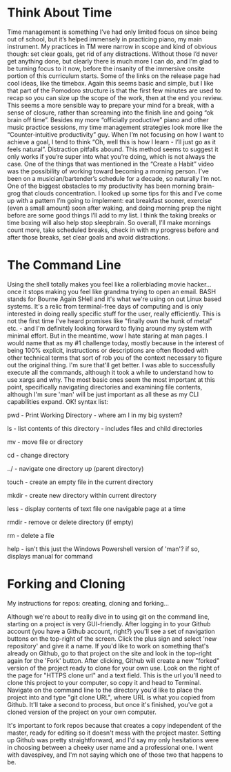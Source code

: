 # Think About Time
Time management is something I’ve had only limited focus on since being out of school, but it’s helped immensely in practicing piano, my main instrument. My practices in TM were narrow in scope and kind of obvious though: set clear goals, get rid of any distractions. Without those I’d never get anything done, but clearly there is much more I can do, and I’m glad to be turning focus to it now, before the insanity of the immersive onsite portion of this curriculum starts. Some of the links on the release page had cool ideas, like the timebox. Again this seems basic and simple, but I like that part of the Pomodoro structure is that the first few minutes are used to recap so you can size up the scope of the work, then at the end you review. This seems a more sensible way to prepare your mind for a break, with a sense of closure, rather than screaming into the finish line and going “ok brain off time”. Besides my more “officially productive” piano and other music practice sessions, my time management strategies look more like the “Counter-intuitive productivity” guy. When I’m not focusing on how I want to achieve a goal, I tend to think “Oh, well this is how I learn - I’ll just go as it feels natural”. Distraction pitfalls abound. This method seems to suggest it only works if you’re super into what you’re doing, which is not always the case. One of the things that was mentioned in the “Create a Habit” video was the possibility of working toward becoming a morning person. I’ve been on a musician/bartender’s schedule for a decade, so naturally I’m not. One of the biggest obstacles to my productivity has been morning brain-grog that clouds concentration. I looked up some tips for this and I’ve come up with a pattern I’m going to implement: eat breakfast sooner, exercise (even a small amount) soon after waking, and doing morning prep the night before are some good things I’ll add to my list. I think the taking breaks or time boxing will also help stop sleepbrain. So overall, I’ll make mornings count more, take scheduled breaks, check in with my progress before and after those breaks, set clear goals and avoid distractions.

# The Command Line
Using the shell totally makes you feel like a rollerblading movie hacker... once it stops making you feel like grandma trying to open an email.  BASH stands for Bourne Again SHell and it's what we're using on out Linux based systems. It's a relic from terminal-free days of computing and is only interested in doing really specific stuff for the user, really efficiently. This is not the first time I've heard promises like "finally own the hunk of metal" etc. - and I'm definitely looking forward to flying around my system with minimal effort.  But in the meantime, wow I hate staring at man pages. I would name that as my #1 challenge today, mostly because in the interest of being 100% explicit, instructions or descriptions are often flooded with other technical terms that sort of rob you of the context necessary to figure out the original thing. I'm sure that'll get better. I was able to successfully execute all the commands, although it took a while to understand how to use xargs and why. The most basic ones seem the most important at this point, specifically navigating directories and examining file contents, although I'm sure 'man' will be just important as all these as my CLI capabilities expand. OK! syntax list:

pwd - Print Working Directory - where am I in my big system?

ls - list contents of this directory - includes files and child directories

mv - move file or directory

cd - change directory

../ - navigate one directory up (parent directory)

touch - create an empty file in the current directory

mkdir - create new directory within current directory

less - display contents of text file one navigable page at a time

rmdir - remove or delete directory (if empty)

rm - delete a file

help - isn't this just the Windows Powershell version of 'man'? if so, displays manual for command

# Forking and Cloning
My instructions for repos: creating, cloning and forking...

Although we're about to really dive in to using git on the command line, starting on a project is very GUI-friendly. After logging in to your Github account (you have a Github account, right?) you'll see a set of navigation buttons on the top-right of the screen. Click the plus sign and select 'new repository' and give it a name. If you'd like to work on something that's already on Github, go to that project on the site and look in the top-right again for the 'Fork' button. After clicking, Github will create a new "forked" version of the project ready to clone for your own use. Look on the right of the page for "HTTPS clone url" and a text field. This is the url you'll need to clone this project to your computer, so copy it and head to Terminal. Navigate on the command line to the directory you'd like to place the project into and type "git clone URL", where URL is what you copied from Github. It'll take a second to process, but once it's finished, you've got a cloned version of the project on your own computer.

It's important to fork repos because that creates a copy independent of the master, ready for editing so it doesn't mess with the project master. Setting up Github was pretty straightforward, and I'd say my only hesitations were in choosing between a cheeky user name and a professional one. I went with davespivey, and I'm not saying which one of those two that happens to be.